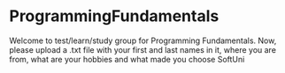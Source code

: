 # ProgrammingFundamentals
Welcome to test/learn/study group for Programming Fundamentals.
Now, please upload a .txt file with your first and last names in it, where you are from, what are your hobbies and what made you choose SoftUni
